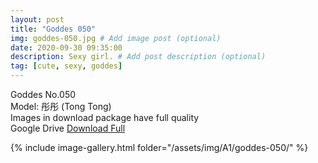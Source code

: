 ```yaml
---
layout: post
title: "Goddes 050"
img: goddes-050.jpg # Add image post (optional)
date: 2020-09-30 09:35:00
description: Sexy girl. # Add post description (optional)
tag: [cute, sexy, goddes]
---
```

Goddes No.050  
Model: 彤彤 (Tong Tong)                 
Images in download package have full quality                    
Google Drive [Download Full](http://gestyy.com/eeBrdz)

{% include image-gallery.html folder="/assets/img/A1/goddes-050/" %}
